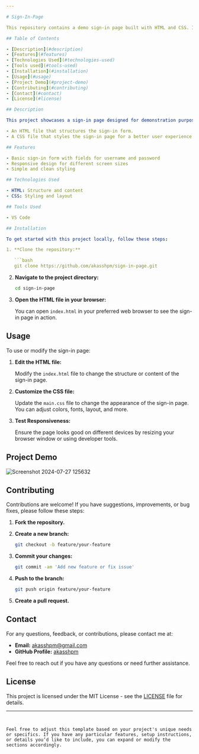 ```yaml
---

# Sign-In-Page

This repository contains a demo sign-in page built with HTML and CSS. It serves as a simple example of creating a user interface for user authentication.

## Table of Contents

- [Description](#description)
- [Features](#features)
- [Technologies Used](#technologies-used)
- [Tools used](#tools-used)
- [Installation](#installation)
- [Usage](#usage)
- [Project Demo](#project-demo)
- [Contributing](#contributing)
- [Contact](#contact)
- [License](#license)

## Description

This project showcases a sign-in page designed for demonstration purposes. It includes:

- An HTML file that structures the sign-in form.
- A CSS file that styles the sign-in page for a better user experience.

## Features

- Basic sign-in form with fields for username and password
- Responsive design for different screen sizes
- Simple and clean styling

## Technologies Used

- HTML: Structure and content
- CSS: Styling and layout

## Tools Used

- VS Code 

## Installation

To get started with this project locally, follow these steps:

1. **Clone the repository:**

   ```bash
   git clone https://github.com/akasshpm/sign-in-page.git
   ```

2. **Navigate to the project directory:**

   ```bash
   cd sign-in-page
   ```

3. **Open the HTML file in your browser:**

   You can open `index.html` in your preferred web browser to see the sign-in page in action.

## Usage

To use or modify the sign-in page:

1. **Edit the HTML file:**

   Modify the `index.html` file to change the structure or content of the sign-in page.

2. **Customize the CSS file:**

   Update the `main.css` file to change the appearance of the sign-in page. You can adjust colors, fonts, layout, and more.

3. **Test Responsiveness:**

   Ensure the page looks good on different devices by resizing your browser window or using developer tools.

## Project Demo

![Screenshot 2024-07-27 125632](https://github.com/user-attachments/assets/7d1e6d3e-9d99-48ef-8f84-0eafb76a58c1)

## Contributing

Contributions are welcome! If you have suggestions, improvements, or bug fixes, please follow these steps:

1. **Fork the repository.**
2. **Create a new branch:**

   ```bash
   git checkout -b feature/your-feature
   ```

3. **Commit your changes:**

   ```bash
   git commit -am 'Add new feature or fix issue'
   ```

4. **Push to the branch:**

   ```bash
   git push origin feature/your-feature
   ```

5. **Create a pull request.**

## Contact

For any questions, feedback, or contributions, please contact me at:

- **Email:** akasshpm@gmail.com
- **GitHub Profile:** [akasshpm](https://github.com/akasshpm)

Feel free to reach out if you have any questions or need further assistance.

## License

This project is licensed under the MIT License - see the [LICENSE](LICENSE) file for details.

---
```


Feel free to adjust this template based on your project's unique needs or specifics. If you have any particular features, setup instructions, or details you’d like to include, you can expand or modify the sections accordingly.
